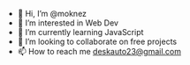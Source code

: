 - 👋 Hi, I’m @moknez
- 👀 I’m interested in Web Dev
- 🌱 I’m currently learning JavaScript
- 💞️ I’m looking to collaborate on free projects
- 📫 How to reach me deskauto23@gmail.com

<!---
moknez/moknez is a ✨ special ✨ repository because its `README.md` (this file) appears on your GitHub profile.
You can click the Preview link to take a look at your changes.
--->
